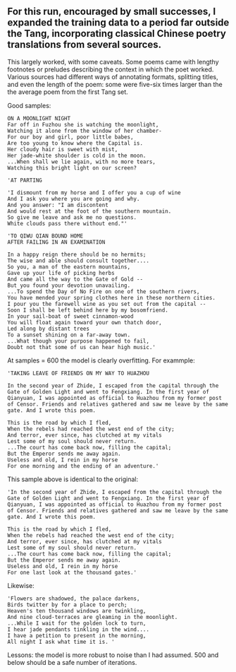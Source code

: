 ## For this run, encouraged by small successes, I expanded the training data to a period far outside the Tang, incorporating classical Chinese poetry translations from several sources.

This largely worked, with some caveats. Some poems came with lengthy footnotes or preludes describing the context in which the poet worked. Various sources had different ways of annotating formats, splitting titles, and even the length of the poem: some were five-six times larger than the the average poem from the first Tang set. 

Good samples: 

``` 
ON A MOONLIGHT NIGHT
Far off in Fuzhou she is watching the moonlight,
Watching it alone from the window of her chamber-
For our boy and girl, poor little babes,
Are too young to know where the Capital is.
Her cloudy hair is sweet with mist,
Her jade-white shoulder is cold in the moon.
...When shall we lie again, with no more tears,
Watching this bright light on our screen? 
```

```
'AT PARTING

'I dismount from my horse and I offer you a cup of wine
And I ask you where you are going and why.
And you answer: "I am discontent
And would rest at the foot of the southern mountain.
So give me leave and ask me no questions.
White clouds pass there without end."'
```

```
'TO QIWU QIAN BOUND HOME
AFTER FAILING IN AN EXAMINATION

In a happy reign there should be no hermits;
The wise and able should consult together....
So you, a man of the eastern mountains,
Gave up your life of picking herbs
And came all the way to the Gate of Gold --
But you found your devotion unavailing.
...To spend the Day of No Fire on one of the southern rivers,
You have mended your spring clothes here in these northern cities.
I pour you the farewell wine as you set out from the capital --
Soon I shall be left behind here by my bosomfriend.
In your sail-boat of sweet cinnamon-wood
You will float again toward your own thatch door,
Led along by distant trees
To a sunset shining on a far-away town.
...What though your purpose happened to fail,
Doubt not that some of us can hear high music.'
```

At samples = 600 the model is clearly overfitting. For exammple:

```
'TAKING LEAVE OF FRIENDS ON MY WAY TO HUAZHOU

In the second year of Zhide, I escaped from the capital through the Gate of Golden Light and went to Fengxiang. In the first year of Qianyuan, I was appointed as official to Huazhou from my former post of Censor. Friends and relatives gathered and saw me leave by the same gate. And I wrote this poem.

This is the road by which I fled,
When the rebels had reached the west end of the city;
And terror, ever since, has clutched at my vitals
Lest some of my soul should never return.
...The court has come back now, filling the capital;
But the Emperor sends me away again.
Useless and old, I rein in my horse
For one morning and the ending of an adventure.'
```

This sample above is identical to the original:
```
'In the second year of Zhide, I escaped from the capital through the Gate of Golden Light and went to Fengxiang. In the first year of Qianyuan, I was appointed as official to Huazhou from my former post of Censor. Friends and relatives gathered and saw me leave by the same gate. And I wrote this poem.

This is the road by which I fled, 
When the rebels had reached the west end of the city; 
And terror, ever since, has clutched at my vitals 
Lest some of my soul should never return. 
...The court has come back now, filling the capital; 
But the Emperor sends me away again. 
Useless and old, I rein in my horse 
For one last look at the thousand gates.'
```
Likewise: 
```
'Flowers are shadowed, the palace darkens, 
Birds twitter by for a place to perch; 
Heaven's ten thousand windows are twinkling, 
And nine cloud-terraces are gleaming in the moonlight. 
...While I wait for the golden lock to turn, 
I hear jade pendants tinkling in the wind.... 
I have a petition to present in the morning, 
All night I ask what time it is. '
```
Lessons: the model is more robust to noise than I had assumed. 500 and below should be a safe number of iterations. 
